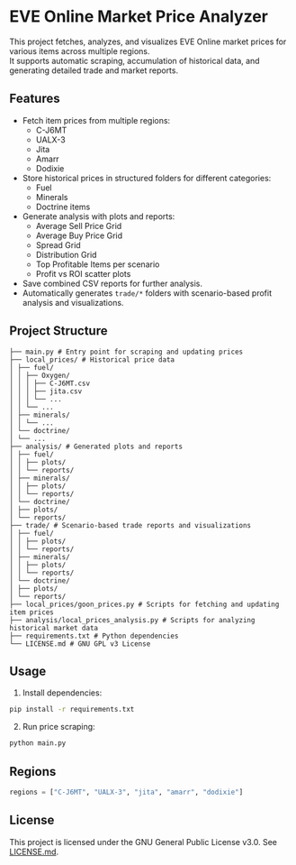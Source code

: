 # EVE Online Market Price Analyzer

This project fetches, analyzes, and visualizes EVE Online market prices for various items across multiple regions.  
It supports automatic scraping, accumulation of historical data, and generating detailed trade and market reports.

## Features

- Fetch item prices from multiple regions:
  - C-J6MT
  - UALX-3
  - Jita
  - Amarr
  - Dodixie
- Store historical prices in structured folders for different categories:
  - Fuel
  - Minerals
  - Doctrine items
- Generate analysis with plots and reports:
  - Average Sell Price Grid
  - Average Buy Price Grid
  - Spread Grid
  - Distribution Grid
  - Top Profitable Items per scenario
  - Profit vs ROI scatter plots
- Save combined CSV reports for further analysis.
- Automatically generates `trade/*` folders with scenario-based profit analysis and visualizations.

## Project Structure
```
├── main.py # Entry point for scraping and updating prices
├── local_prices/ # Historical price data
│ ├── fuel/
│ │ ├── Oxygen/
│ │ │ ├── C-J6MT.csv
│ │ │ ├── jita.csv
│ │ │ └── ...
│ │ └── ...
│ ├── minerals/
│ │ └── ...
│ └── doctrine/
│ └── ...
├── analysis/ # Generated plots and reports
│ ├── fuel/
│ │ ├── plots/
│ │ └── reports/
│ ├── minerals/
│ │ ├── plots/
│ │ └── reports/
│ └── doctrine/
│ ├── plots/
│ └── reports/
├── trade/ # Scenario-based trade reports and visualizations
│ ├── fuel/
│ │ ├── plots/
│ │ └── reports/
│ ├── minerals/
│ │ ├── plots/
│ │ └── reports/
│ └── doctrine/
│ ├── plots/
│ └── reports/
├── local_prices/goon_prices.py # Scripts for fetching and updating item prices
├── analysis/local_prices_analysis.py # Scripts for analyzing historical market data
├── requirements.txt # Python dependencies
└── LICENSE.md # GNU GPL v3 License
```

## Usage

1. Install dependencies:

```bash
pip install -r requirements.txt
````

2. Run price scraping:

```bash
python main.py
```

## Regions

```python
regions = ["C-J6MT", "UALX-3", "jita", "amarr", "dodixie"]
```

## License

This project is licensed under the GNU General Public License v3.0. See [LICENSE.md](LICENSE.md).
